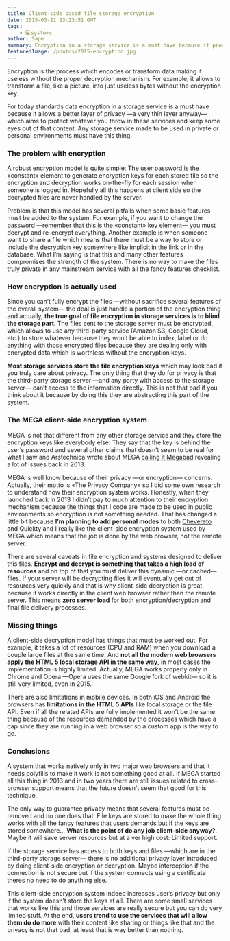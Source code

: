 ```yaml
---
title: Client-side based file storage encryption
date: 2015-03-21 23:23:51 GMT
tags:
    - 💻systems
author: Sape
summary: Encryption in a storage service is a must have because it provides a better layer of privacy.
featuredImage: /photos/2015-encryption.jpg
---
```


Encryption is the process which encodes or transform data making it useless without the proper decryption mechanism. For example, it allows to transform a file, like a picture, into just useless bytes without the encryption key.

For today standards data encryption in a storage service is a must have because it allows a better layer of privacy —a very thin layer anyway— which aims to protect whatever you throw in these services and keep some eyes out of that content. Any storage service made to be used in private or personal environments must have this thing.

### The problem with encryption

A robust encryption model is quite simple: The user password is the «constant» element to generate encryption keys for each stored file so the encryption and decryption works on-the-fly for each session when someone is logged in. Hopefully all this happens at client side so the decrypted files are never handled by the server.

Problem is that this model has several pitfalls when some basic features must be added to the system. For example, if you want to change the password —remember that this is the «constant» key element— you must decrypt and re-encrypt everything. Another example is when someone want to share a file which means that there must be a way to store or include the decryption key somewhere like implicit in the link or in the database. What I’m saying is that this and many other features compromises the strength of the system. There is no way to make the files truly private in any mainstream service with all the fancy features checklist.

### How encryption is actually used

Since you can’t fully encrypt the files —without sacrifice several features of the overall system— the deal is just handle a portion of the encryption thing and actually, **the true goal of file encryption in storage services is to blind the storage part**. The files sent to the storage server must be encrypted, which allows to use any third-party service (Amazon S3, Google Cloud, etc.) to store whatever because they won’t be able to index, label or do anything with those encrypted files because they are dealing only with encrypted data which is worthless without the encryption keys.

**Most storage services store the file encryption keys** which may look bad if you truly care about privacy. The only thing that they do for privacy is that the third-party storage server —and any party with access to the storage server— can’t access to the information directly. This is not that bad if you think about it because by doing this they are abstracting this part of the system.

### The MEGA client-side encryption system

MEGA is not that different from any other storage service and they store the encryption keys like everybody else. They say that the key is behind the user’s password and several other claims that doesn’t seem to be real for what I saw and Arstechnica wrote about MEGA [calling it Megabad](https://arstechnica.com/business/2013/01/megabad-a-quick-look-at-the-state-of-megas-encryption/) revealing a lot of issues back in 2013.

MEGA is well know because of their privacy —or encryption— concerns. Actually, their motto is «The Privacy Company» so I did some own research to understand how their encryption system works. Honestly, when they launched back in 2013 I didn’t pay to much attention to their encryption mechanism because the things that I code are made to be used in public environments so encryption is not something needed. That has changed a little bit because **I’m planning to add personal modes** to both [Chevereto](https://chevereto.com) and Quickty and I really like the client-side encryption system used by MEGA which means that the job is done by the web browser, not the remote server.

There are several caveats in file encryption and systems designed to deliver this files. **Encrypt and decrypt is something that takes a high load of resources** and on top of that you must deliver this dynamic —or cached— files. If your server will be decrypting files it will eventually get out of resources very quickly and that is why client-side decryption is great because it works directly in the client web browser rather than the remote server. This means **zero server load** for both encryption/decryption and final file delivery processes.

### Missing things

A client-side decryption model has things that must be worked out. For example, it takes a lot of resources (CPU and RAM) when you download a couple large files at the same time. And **not all the modern web browsers apply the HTML 5 local storage API in the same way**, in most cases the implementation is highly limited. Actually, MEGA works properly only in Chrome and Opera —Opera uses the same Google fork of webkit— so it is still very limited, even in 2015.

There are also limitations in mobile devices. In both iOS and Android the browsers has **limitations in the HTML 5 APIs** like local storage or the file API. Even if all the related APIs are fully implemented it won’t be the same thing because of the resources demanded by the processes which have a cap since they are running in a web browser so a custom app is the way to go.

### Conclusions

A system that works natively only in two major web browsers and that it needs polyfills to make it work is not something good at all. If MEGA started all this thing in 2013 and in two years there are still issues related to cross-browser support means that the future doesn't seem that good for this technique.

The only way to guarantee privacy means that several features must be removed and no one does that. File keys are stored to make the whole thing works with all the fancy features that users demands but if the keys are stored somewhere... **What is the point of do any job client-side anyway?**. Maybe it will save server resources but at a ver high cost: Limited support.

If the storage service has access to both keys and files —which are in the third-party storage server— there is no additional privacy layer introduced by doing client-side encryption or decryption. Maybe interception if the connection is not secure but if the system connects using a certificate theres no need to do anything else.

This client-side encryption system indeed increases user’s privacy but only if the system doesn’t store the keys at all. There are some small services that works like this and those services are really secure but you can do very limited stuff. At the end, **users trend to use the services that will allow them do do more** with their content like sharing or things like that and the privacy is not that bad, at least that is way better than nothing.

